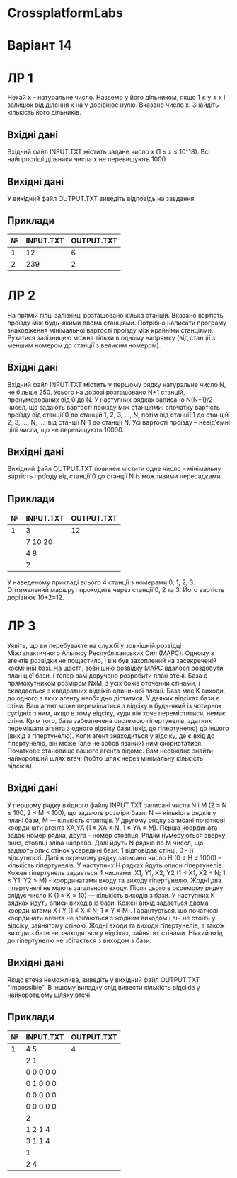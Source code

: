 # CrossplatformLabs
# Варіант 14
# ЛР 1
Нехай х – натуральне число. Назвемо у його дільником, якщо 1 ≤ у ≤ х і залишок від ділення х на у дорівнює нулю.
Вказано число х. Знайдіть кількість його дільників.
## Вхідні дані
Вхідний файл INPUT.TXT містить задане число x (1 ≤ x ≤ 10^18). Всі найпростіші дільники числа x не перевищують 1000.
## Вихідні дані
У вихідний файл OUTPUT.TXT виведіть відповідь на завдання.
## Приклади
| №  | INPUT.TXT        | OUTPUT.TXT  |
|----|------------------|-------------|
| 1  | 12               | 6           |
| 2  | 239              | 2           |

# ЛР 2
На прямій гілці залізниці розташовано кілька станцій. Вказано вартість проїзду між будь-якими двома станціями.
Потрібно написати програму знаходження мінімальної вартості проїзду між крайніми станціями. Рухатися залізницею можна тільки в одному напрямку (від станції з меншим номером до станції з великим номером).
## Вхідні дані
Вхідний файл INPUT.TXT містить у першому рядку натуральне число N, не більше 250. Усього на дорозі розташовано N+1 станцій, пронумерованих від 0 до N. У наступних рядках записано N(N+1)/2 чисел, що задають вартості проїзду між станціями: спочатку вартість проїзду від станції 0 до станцій 1, 2, 3, …, N, потім від станції 1 до станцій 2, 3, …, N, …, від станції N-1 до станції N. Усі вартості проїзду – невід'ємні цілі числа, що не перевищують 10000.
## Вихідні дані
Вихідний файл OUTPUT.TXT повинен містити одне число – мінімальну вартість проїзду від станції 0 до станції N із можливими пересадками.
## Приклади
| №  | INPUT.TXT        | OUTPUT.TXT  |
|----|------------------|-------------|
| 1  | 3                | 12          |
|    | 7 10 20          |             |
|    | 4 8              |             |
|    | 2                |             |
У наведеному прикладі всього 4 станції з номерами 0, 1, 2, 3. Оптимальний маршрут проходить через станції 0, 2 та 3. Його вартість дорівнює 10+2=12.

# ЛР 3
Уявіть, що ви перебуваєте на службі у зовнішній розвідці Міжгалактичного Альянсу Республіканських Сил (МАРС). Одному з агентів розвідки не пощастило, і він був захоплений на засекреченій космічній базі. На щастя, зовнішню розвідку МАРС вдалося роздобути план цієї бази. І тепер вам доручено розробити план втечі.
База є прямокутником розміром NхM, з усіх боків оточений стінами, і складається з квадратних відсіків одиничної площі. База має K виходи, до одного з яких агенту необхідно дістатися. У деяких відсіках бази є стіни. Ваш агент може переміщатися з відсіку в будь-який із чотирьох сусідніх з ним, якщо в тому відсіку, куди він хоче переміститися, немає стіни.
Крім того, база забезпечена системою гіпертунелів, здатних переміщати агента з одного відсіку бази (вхід до гіпертунелю) до іншого (вихід з гіпертунелю). Коли агент знаходиться у відсіку, де є вхід до гіпертунелю, він може (але не зобов'язаний) ним скористатися.
Початкове становище вашого агента відоме. Вам необхідно знайти найкоротший шлях втечі (тобто шлях через мінімальну кількість відсіків).
## Вхідні дані
У першому рядку вхідного файлу INPUT.TXT записані числа N і M (2 ≤ N ≤ 100, 2 ≤ M ≤ 100), що задають розміри бази: N — кількість рядків у плані бази, M — кількість стовпців. У другому рядку записані початкові координати агента XA,YA (1 ≤ XA ≤ N, 1 ≤ YA ≤ M). Перша координата задає номер рядка, друга - номер стовпця. Рядки нумеруються зверху вниз, стовпці зліва направо. Далі йдуть N рядків по M чисел, що задають опис стінок усередині бази: 1 відповідає стінці, 0 - її відсутності. Далі в окремому рядку записано число H (0 ≤ H ≤ 1000) – кількість гіпертунелів. У наступних H рядках йдуть описи гіпертунелів. Кожен гіпертунель задається 4 числами: X1, Y1, X2, Y2 (1 ≤ X1, X2 ≤ N; 1 ≤ Y1, Y2 ≤ M) - координатами входу та виходу гіпертунелю. Жодні два гіпертунелі не мають загального входу. Після цього в окремому рядку слідує число K (1 ≤ K ≤ 10) — кількість виходів з бази. У наступних K рядках йдуть описи виходів із бази. Кожен вихід задається двома координатами X і Y (1 ≤ X ≤ N; 1 ≤ Y ≤ M).
Гарантується, що початкові координати агента не збігаються з жодним виходом і він не стоїть у відсіку, зайнятому стіною. Жодні входи та виходи гіпертунелів, а також виходи з бази не знаходяться у відсіках, зайнятих стінами. Ніякий вхід до гіпертунелю не збігається з виходом з бази.
## Вихідні дані
Якщо втеча неможлива, виведіть у вихідний файл OUTPUT.TXT "Impossible". В іншому випадку слід вивести кількість відсіків у найкоротшому шляху втечі.
## Приклади
| №  | INPUT.TXT        | OUTPUT.TXT  |
|----|------------------|-------------|
| 1  | 4 5              | 4           |
|    | 2 1              |             |
|    | 0 0 0 0 0        |             |
|    | 0 1 0 0 0        |             |
|    | 0 0 0 0 0        |             |
|    | 0 0 0 0 0        |             |
|    | 2                |             |
|    | 1 2 1 4          |             |
|    | 3 1 1 4          |             |
|    | 1                |             |
|    | 2 4              |             |
